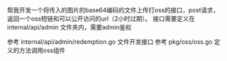 
帮我开发一个将传入的图片的base64编码的文件上传打oss的接口，post请求，返回一个oss短链和可以公开访问的url（2小时过期）。
接口需要定义在 internal/api/admin 文件夹内，需要admin鉴权

参考 internal/api/admin/redemption.go 文件开发接口
参考 pkg/oss/oss.go 定义的方法调用oss组件


